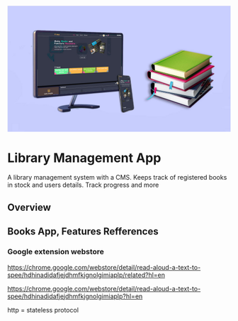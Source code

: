 ![After Submit](./_screenshots/10-library-books.jpg)

# Library Management App

A library management system with a CMS. Keeps track of registered books in stock and users details.
Track progress and more

## Overview

## Books App, Features Refferences

### Google extension webstore

https://chrome.google.com/webstore/detail/read-aloud-a-text-to-spee/hdhinadidafjejdhmfkjgnolgimiaplp/related?hl=en

https://chrome.google.com/webstore/detail/read-aloud-a-text-to-spee/hdhinadidafjejdhmfkjgnolgimiaplp?hl=en

http = stateless protocol
